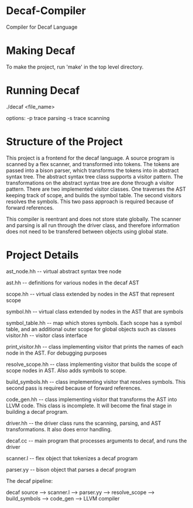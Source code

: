 # Decaf-Compiler
Compiler for Decaf Language

# Making Decaf
To make the project, run 'make' in the top level directory. 

# Running Decaf
./decaf <file_name> 

options:
  -p trace parsing 
  -s trace scanning
  
# Structure of the Project

This project is a frontend for the decaf language. A source program is scanned by a flex scanner, and transformed into tokens.
The tokens are passed into a bison parser, which transforms the tokens into in abstract syntax tree. The abstract syntax tree 
class supports a visitor pattern. The transformations on the abstract syntax tree are done through a visitor pattern. There are 
two implemented visitor classes. One traverses the AST keeping track of scope, and builds the symbol table. The second visitors 
resolves the symbols. This two pass approach is required because of forward references. 

This compiler is reentrant and does not store state globally. The scanner and parsing is all run through the driver class, 
and therefore information does not need to be transfered between objects using global state. 

# Project Details 
ast_node.hh -- virtual abstract syntax tree node 

ast.hh -- definitions for various nodes in the decaf AST 

scope.hh -- virtual class extended by nodes in the AST that represent scope

symbol.hh -- virtual class extended by nodes in the AST that are symbols 

symbol_table.hh -- map which stores symbols. Each scope has a symbol table, and an additional outer scope for global objects 
                   such as classes
visitor.hh -- visitor class interface

print_visitor.hh -- class implementing visitor that prints the names of each node in the AST. For debugging purposes

resolve_scope.hh -- class implementing visitor that builds the scope of scope nodes in AST. Also adds symbols to scope. 

build_symbols.hh -- class implementing visitor that resolves symbols. This second pass is required because of forward references. 

code_gen.hh      -- class implementing visitor that transforms the AST into LLVM code. This class is incomplete. It will become the final stage in building a decaf program. 

driver.hh        -- the driver class runs the scanning, parsing, and AST transformations. It also does error handling. 

decaf.cc         -- main program that processes arguments to decaf, and runs the driver 

scanner.l        -- flex object that tokenizes a decaf program

parser.yy        -- bison object that parses a decaf program

The decaf pipeline: 

decaf source --> scanner.l --> parser.yy --> resolve_scope --> build_symbols --> code_gen --> LLVM compiler

